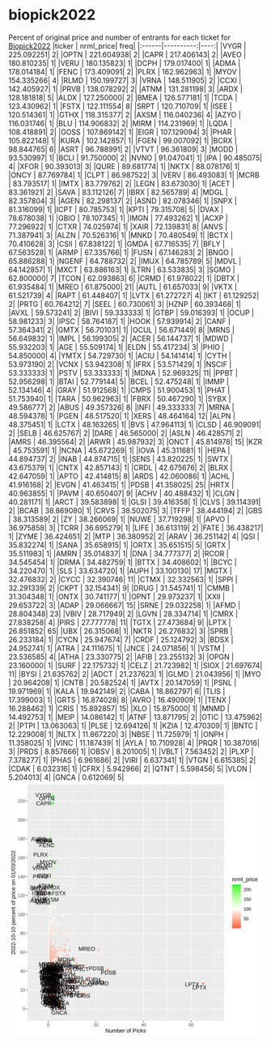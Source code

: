 # biopick2022
Percent of original price and number of entrants for each ticket for [Biopick2022](https://twitter.com/hashtag/Biopick2022)
|ticker | nrml_price| freq|
|:------|----------:|----:|
|VYGR   | 225.092251|    2|
|OPTN   | 221.604938|    2|
|CAPR   | 217.406143|    2|
|AVEO   | 180.810235|    1|
|VERU   | 180.135823|    1|
|DCPH   | 179.017400|    1|
|ADMA   | 178.014184|    1|
|FENC   | 173.409091|    2|
|PLRX   | 162.962963|    1|
|MYOV   | 154.335266|    4|
|RLMD   | 150.199727|    3|
|VRNA   | 148.511905|    2|
|CCXI   | 142.405927|    1|
|PRVB   | 138.078292|    2|
|ATNM   | 131.281198|    3|
|ARDX   | 128.181818|    5|
|ALDX   | 127.250000|    2|
|BMEA   | 126.577181|    1|
|TCDA   | 123.430962|    1|
|FSTX   | 122.111554|    8|
|SRPT   | 120.710709|    1|
|ISEE   | 120.514361|    1|
|GTHX   | 118.315377|    2|
|AXSM   | 116.040236|    4|
|AZYO   | 116.031746|    1|
|BLU    | 114.906832|    2|
|MIRM   | 114.231969|    1|
|LQDA   | 108.418891|    2|
|GOSS   | 107.869142|    1|
|EIGR   | 107.129094|    3|
|PHAR   | 105.822148|    1|
|KURA   | 102.142857|    1|
|FGEN   |  99.007092|    1|
|BCRX   |  98.844765|    6|
|ASRT   |  96.788991|    2|
|VTVT   |  96.361809|    3|
|MODD   |  93.530997|    1|
|BCLI   |  91.750000|    2|
|NVNO   |  91.047041|    1|
|IPA    |  90.485075|    4|
|XFOR   |  90.393013|    3|
|QURE   |  89.681774|    1|
|NKTX   |  88.078176|    1|
|ONCY   |  87.769784|    1|
|CLPT   |  86.987522|    3|
|VERV   |  86.493083|    1|
|MCRB   |  83.793517|    1|
|IMTX   |  83.779762|    2|
|LEGN   |  83.673030|    1|
|ACET   |  83.361921|    2|
|SAVA   |  83.112126|    7|
|IBRX   |  82.565789|    4|
|MDGL   |  82.357804|    3|
|AGEN   |  82.298137|    2|
|ASND   |  82.078346|    1|
|SNPX   |  81.316099|    1|
|ICPT   |  80.785753|    1|
|KPTI   |  79.315708|    5|
|DVAX   |  78.678038|    1|
|GBIO   |  78.107345|    1|
|IMGN   |  77.493262|    1|
|ACXP   |  77.296922|    1|
|CTXR   |  74.025974|    1|
|XAIR   |  72.139831|    8|
|ANVS   |  71.387941|    3|
|ALZN   |  70.526316|    1|
|MNKD   |  70.480549|    1|
|BCTX   |  70.410628|    3|
|CSII   |  67.838122|    1|
|GMDA   |  67.716535|    7|
|BFLY   |  67.563528|    1|
|ARMP   |  67.335766|    1|
|FUSN   |  67.146283|    2|
|BNGO   |  65.886288|    1|
|NGENF  |  64.788732|    2|
|IMUX   |  64.785789|    5|
|MDVL   |  64.142857|    1|
|MXCT   |  63.886163|    1|
|LTRN   |  63.533835|    3|
|SGMO   |  62.800000|    7|
|TCON   |  62.093863|    6|
|CRMD   |  61.978022|    1|
|DBTX   |  61.935484|    1|
|MREO   |  61.875000|   21|
|AUTL   |  61.657033|    9|
|VKTX   |  61.521739|    4|
|RAPT   |  61.448407|    1|
|LVTX   |  61.272727|    4|
|IKT    |  61.129252|    2|
|PRTG   |  60.764212|    7|
|SEEL   |  60.730061|    3|
|HZNP   |  60.393468|    1|
|AVXL   |  59.573241|    2|
|BIVI   |  59.333333|    1|
|GTBP   |  59.016393|    1|
|OCUP   |  58.981233|    3|
|IPSC   |  58.764187|    1|
|HOOK   |  57.939914|    2|
|CANF   |  57.364341|    2|
|GMTX   |  56.701031|    1|
|OCUL   |  56.671449|    8|
|MRNS   |  56.649832|    1|
|IMPL   |  56.199305|    2|
|ACER   |  56.144737|    1|
|MDWD   |  55.932203|    1|
|AGE    |  55.509174|    1|
|ELDN   |  55.417234|    3|
|PHIO   |  54.850000|    4|
|YMTX   |  54.729730|    1|
|ACIU   |  54.141414|    1|
|CYTH   |  53.973190|    2|
|VCNX   |  53.942308|    1|
|IFRX   |  53.571429|    1|
|NSCIF  |  53.333333|    1|
|PSTV   |  53.333333|    1|
|MDNA   |  52.969325|   11|
|PPBT   |  52.956298|    1|
|BTAI   |  52.779144|    5|
|BCEL   |  52.475248|    1|
|IMMP   |  52.134146|    4|
|GRAY   |  51.912568|    1|
|CMPS   |  51.900453|    1|
|PHAT   |  51.753940|    1|
|TARA   |  50.962963|    1|
|FBRX   |  50.467290|    1|
|SYBX   |  49.586777|    2|
|ABUS   |  49.357326|    8|
|INFI   |  49.333333|    7|
|MRNA   |  48.594378|    1|
|PGEN   |  48.517520|    1|
|XERS   |  48.464164|   12|
|ALPN   |  48.375451|    1|
|LCTX   |  48.163265|    1|
|BVS    |  47.964113|    1|
|CLSD   |  46.909091|    2|
|SELB   |  46.625767|    2|
|DARE   |  46.565000|    2|
|ASLN   |  46.428571|    2|
|AMRS   |  46.395564|    2|
|ARWR   |  45.987932|    3|
|ONCT   |  45.814978|   15|
|KZR    |  45.753591|    1|
|NCNA   |  45.672269|    1|
|IOVA   |  45.311681|    1|
|HEPA   |  44.894737|    2|
|INAB   |  44.874715|    1|
|SENS   |  43.820225|    1|
|SWTX   |  43.675379|    1|
|CNTX   |  42.857143|    1|
|CRDL   |  42.675676|    2|
|BLRX   |  42.647059|    1|
|APTO   |  42.414815|    8|
|ARDS   |  42.060086|    1|
|ACHL   |  41.916168|    2|
|EVGN   |  41.463415|    1|
|PDSB   |  41.358025|   25|
|HRTX   |  40.963855|    1|
|PAVM   |  40.650407|    9|
|ACHV   |  40.488432|    1|
|CLGN   |  40.281171|    1|
|ARCT   |  39.583898|    1|
|GLSI   |  39.416358|    1|
|CLVS   |  39.114391|    2|
|BCAB   |  38.869080|    1|
|CRVS   |  38.502075|    3|
|TFFP   |  38.444194|    2|
|GBS    |  38.313589|    2|
|ZY     |  38.266069|    1|
|NUWE   |  37.719298|    1|
|APVO   |  36.975858|    3|
|TCRR   |  36.695279|    1|
|LIFE   |  36.613119|    2|
|FATE   |  36.438217|    1|
|ZYME   |  36.424651|    2|
|MTP    |  36.380952|    2|
|ARAV   |  36.251142|    4|
|QSI    |  35.832274|    1|
|SANA   |  35.658915|    1|
|ORTX   |  35.651515|    5|
|GRTX   |  35.511983|    1|
|AMRN   |  35.014837|    1|
|DNA    |  34.777377|    2|
|RCOR   |  34.545454|    1|
|DRMA   |  34.482759|    1|
|BTTX   |  34.408602|    1|
|BCYC   |  34.220470|    1|
|SLS    |  33.634720|    1|
|AUPH   |  33.100130|   17|
|MGTX   |  32.476832|    2|
|CYCC   |  32.390746|   11|
|CTMX   |  32.332563|    1|
|SPPI   |  32.291339|    2|
|CKPT   |  32.154341|    9|
|DRUG   |  31.545741|    1|
|CMMB   |  31.304348|    1|
|ONTX   |  30.741177|    1|
|OPNT   |  29.973237|    1|
|XXII   |  29.653722|    3|
|ADAP   |  29.066667|   15|
|SRNE   |  29.032258|    1|
|AFMD   |  28.804348|   23|
|VBIV   |  28.717949|    2|
|LGVN   |  28.334714|    1|
|CMRX   |  27.838258|    4|
|PIRS   |  27.777778|   11|
|TGTX   |  27.473684|    9|
|LPTX   |  26.851852|   65|
|UBX    |  26.315068|    1|
|NKTR   |  26.276832|    3|
|SPRB   |  26.233184|    1|
|CYCN   |  25.947674|    7|
|CRDF   |  25.124792|    3|
|BDSX   |  24.952741|    1|
|ATRA   |  24.111675|    1|
|JNCE   |  24.071856|    1|
|VSTM   |  23.536585|    4|
|ATHA   |  23.330775|    2|
|AFIB   |  23.255132|    3|
|OPGN   |  23.160000|    1|
|SURF   |  22.175732|    1|
|CELZ   |  21.723982|    1|
|SIOX   |  21.697674|   11|
|BYSI   |  21.635762|    2|
|ADCT   |  21.237623|    1|
|GLMD   |  21.043956|    1|
|MYO    |  20.964208|    1|
|CNTB   |  20.582524|    1|
|AVTX   |  20.147059|    1|
|PSNL   |  19.971969|    1|
|KALA   |  19.942149|    2|
|CABA   |  18.862797|    6|
|TLIS   |  17.399003|    1|
|GRTS   |  16.874028|    8|
|AVRO   |  16.490909|    1|
|TENX   |  16.288462|    1|
|CRIS   |  15.892857|   15|
|XLO    |  15.875000|    1|
|MNMD   |  14.492753|    1|
|MEIP   |  14.086142|    1|
|ATNF   |  13.871795|    2|
|OTIC   |  13.475962|    2|
|PTPI   |  13.063063|    1|
|PLSE   |  12.694126|    1|
|KZIA   |  12.470309|    1|
|BNTC   |  12.229008|    1|
|NLTX   |  11.867220|    3|
|NBSE   |  11.725979|    1|
|ONPH   |  11.358025|    1|
|VINC   |  11.187439|    1|
|AYLA   |  10.710928|    4|
|PRQR   |  10.387016|    3|
|PRDS   |   8.857666|    1|
|OBSV   |   8.201005|    1|
|VBLT   |   7.563452|    2|
|PLXP   |   7.378277|    1|
|PHAS   |   6.961686|    2|
|VIRI   |   6.637341|    1|
|VTGN   |   6.615385|    2|
|CDAK   |   6.032316|    1|
|CFRX   |   5.942966|    2|
|QTNT   |   5.598456|    5|
|VLON   |   5.204013|    4|
|GNCA   |   0.612069|    5|
![retvspicks](biopicks.png?raw=true)
